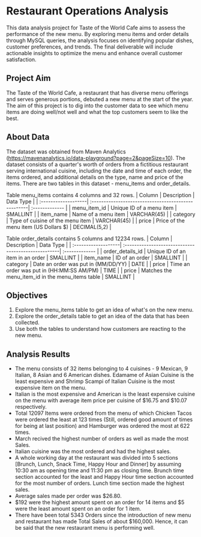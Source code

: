 # Restaurant Operations Analysis

This data analysis project for Taste of the World Cafe aims to assess the performance of the new menu. By exploring menu items and order details through MySQL queries, the analysis focuses on identifying popular dishes, customer preferences, and trends. The final deliverable will include actionable insights to optimize the menu and enhance overall customer satisfaction.

## Project Aim

The Taste of the World Cafe, a restaurant that has diverse menu offerings and serves generous portions, debuted a new menu at the start of the year. The aim of this project is to dig into the customer data to see which menu items are doing well/not well and what the top customers seem to like the best.

## About Data

The dataset was obtained from Maven Analytics (https://mavenanalytics.io/data-playground?page=2&pageSize=10). The dataset consists of a quarter's worth of orders from a fictitious restaurant serving international cuisine, including the date and time of each order, the items ordered, and additional details on the type, name and price of the items. There are two tables in this dataset - menu_items and order_details. 

Table menu_items contains 4 columns and 32 rows.
| Column              | Description                                         | Data Type      |
| :-------------------| :---------------------------------------------------| :------------- |
| menu_item_id        | Unique ID of a menu item                            | SMALLINT       |
| item_name           | Name of a menu item                                 | VARCHAR(45)    |
| category            | Type of cuisine of the menu item                    | VARCHAR(45)    |
| price               | Price of the menu item (US Dollars $)               | DECIMAL(5,2)   |

Table order_details contains 5 columns and 12234 rows.
| Column              | Description                                         | Data Type      |
| :-------------------| :---------------------------------------------------| :------------- |
| order_details_id    | Unique ID of an item in an order                    | SMALLINT       |
| item_name           | ID of an order                                      | SMALLINT       |
| category            | Date an order was put in (MM/DD/YY)                 | DATE           |
| price               | Time an order was put in (HH:MM:SS AM/PM)           | TIME           |
| price               | Matches the menu_item_id in the menu_items table    | SMALLINT       |

## Objectives

1. Explore the menu_items table to get an idea of what's on the new menu.
2. Explore the order_details table to get an idea of the data that has been collected.
3. Use both the tables to understand how customers are reacting to the new menu.

## Analysis Results

- The menu consists of 32 items belonging to 4 cuisines - 9 Mexican, 9 Italian, 8 Asian and 6 American dishes. Edamame of Asian Cuisine is the least expensive and Shrimp Scampi of Italian Cuisine is the most expensive item on the menu.
- Italian is the most expensive and American is the least expensive cuisine on the menu with average item price per cuisine of $16.75 and $10.07 respectively.
- Total 12097 Items were ordered from the menu of which Chicken Tacos were ordered the least at 123 times (Still, ordered good amount of times for being at last position) and Hamburger was ordered the most at 622 times.
- March recived the highest number of orders as well as made the most Sales.
- Italian cuisine was the most ordered and had the highest sales.
- A whole working day at the restaurant was divided into 5 sections [Brunch, Lunch, Snack Time, Happy Hour and Dinner] by assuming 10:30 am as opening time and 11:30 pm as closing time. Brunch time section accounted for the least and Happy Hour time section accounted for the most number of orders. Lunch time section made the highest sales.
- Average sales made per order was $26.80.
- $192 were the highest amount spent on an order for 14 items and $5 were the least amount spent on an order for 1 item.
- There have been total 5343 Orders since the introduction of new menu and restaurant has made Total Sales of about $160,000. Hence, it can be said that the new restaurant menu is performing well.
